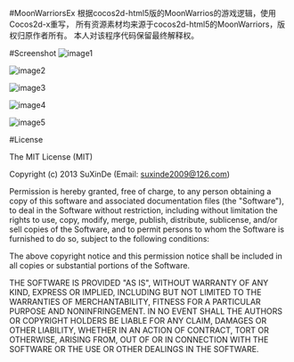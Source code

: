 #MoonWarriorsEx
根据cocos2d-html5版的MoonWarrios的游戏逻辑，使用Cocos2d-x重写，
所有资源素材均来源于cocos2d-html5的MoonWarriors，版权归原作者所有。
本人对该程序代码保留最终解释权。 

#Screenshot
![image1](https://raw.github.com/suxinde2009/MoonWarriorsEx/master/snapshot01.png)

![image2](https://raw.github.com/suxinde2009/MoonWarriorsEx/master/snapshot02.png)

![image3](https://raw.github.com/suxinde2009/MoonWarriorsEx/master/snapshot03.png)

![image4](https://raw.github.com/suxinde2009/MoonWarriorsEx/master/snapshot04.png)

![image5](https://raw.github.com/suxinde2009/MoonWarriorsEx/master/snapshot05.png)

#License

The MIT License (MIT)

Copyright (c) 2013 SuXinDe (Email: suxinde2009@126.com)

Permission is hereby granted, free of charge, to any person obtaining a copy
of this software and associated documentation files (the "Software"), to deal
in the Software without restriction, including without limitation the rights
to use, copy, modify, merge, publish, distribute, sublicense, and/or sell
copies of the Software, and to permit persons to whom the Software is
furnished to do so, subject to the following conditions:

The above copyright notice and this permission notice shall be included in
all copies or substantial portions of the Software.

THE SOFTWARE IS PROVIDED "AS IS", WITHOUT WARRANTY OF ANY KIND, EXPRESS OR
IMPLIED, INCLUDING BUT NOT LIMITED TO THE WARRANTIES OF MERCHANTABILITY,
FITNESS FOR A PARTICULAR PURPOSE AND NONINFRINGEMENT. IN NO EVENT SHALL THE
AUTHORS OR COPYRIGHT HOLDERS BE LIABLE FOR ANY CLAIM, DAMAGES OR OTHER
LIABILITY, WHETHER IN AN ACTION OF CONTRACT, TORT OR OTHERWISE, ARISING FROM,
OUT OF OR IN CONNECTION WITH THE SOFTWARE OR THE USE OR OTHER DEALINGS IN
THE SOFTWARE.
